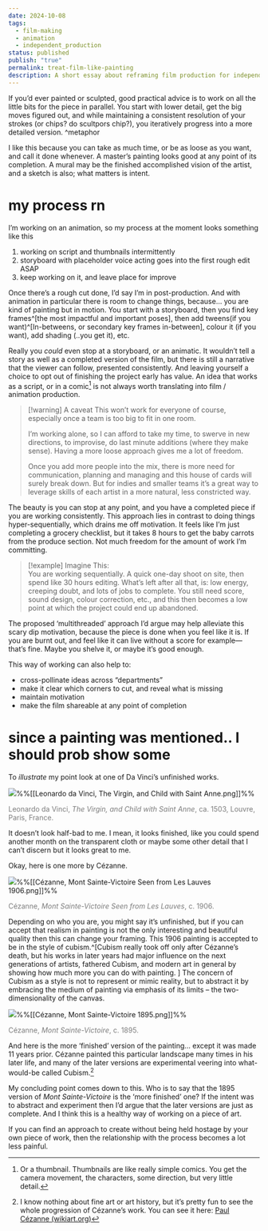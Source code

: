 ```yaml
---
date: 2024-10-08
tags:
  - film-making
  - animation
  - independent_production
status: published
publish: "true"
permalink: treat-film-like-painting
description: A short essay about reframing film production for independent creators into a less regimented, more freeing experience.
---
```

If you’d ever painted or sculpted, good practical advice is to work on all the little bits for the piece in parallel. You start with lower detail, get the big moves figured out, and while maintaining a consistent resolution of your strokes (or chips? do scultpors chip?), you iteratively progress into a more detailed version. ^metaphor

I like this because you can take as much time, or be as loose as you want, and call it done whenever. A master’s painting looks good at any point of its completion. A mural may be the finished accomplished vision of the artist, and a sketch is also; what matters is intent.

# my process rn

I’m working on an animation, so my process at the moment looks something like this

1. working on script and thumbnails intermittently
2. storyboard with placeholder voice acting goes into the first rough edit ASAP
3. keep working on it, and leave place for improve

Once there’s a rough cut done, I’d say I’m in post-production. And with animation in particular there is room to change things, because… you are kind of painting but in motion. You start with a storyboard, then you find key frames^[the most impactful and important poses], then add tweens(if you want)^[In-betweens, or secondary key frames in-between], colour it (if you want), add shading (..you get it), etc.

Really you *could* even stop at a storyboard, or an animatic. It wouldn’t tell a story as well as a completed version of the film, but there is still a narrative that the viewer can follow, presented consistently. And leaving yourself a choice to opt out of finishing the project early has value. An idea that works as a script, or in a comic[^2] is not always worth translating into film / animation production. 

> [!warning] A caveat
> This won’t work for everyone of course, especially once a team is too big to fit in one room.
> 
> I’m working alone, so I can afford to take my time, to swerve in new directions, to improvise, do last minute additions (where they make sense). Having a more loose approach gives me a lot of freedom.
> 
> Once you add more people into the mix, there is more need for communication, planning and managing and this house of cards will surely break down. But for indies and smaller teams it’s a great way to leverage skills of each artist in a more natural, less constricted way.

The beauty is you can stop at any point, and you have a completed piece if you are working consistently. This approach lies in contrast to doing things hyper-sequentially, which drains me off motivation. It feels like I’m just completing a grocery checklist, but it takes 8 hours to get the baby carrots from the produce section. Not much freedom for the amount of work I’m committing.

> [!example] Imagine This:  
> You are working sequentially. A quick one-day shoot on site, then spend like 30 hours editing. What’s left after all that, is: low energy, creeping doubt, and lots of jobs to complete. You still need score, sound design, colour correction, etc., and this then becomes a low point at which the project could end up abandoned.

The proposed ‘multithreaded’ approach I’d argue may help alleviate this scary dip motivation, because the piece is done when you feel like it is. If you are burnt out, and feel like it can live without a score for example—that’s fine. Maybe you shelve it, or maybe it’s good enough.

This way of working can also help to: 
- cross-pollinate ideas across “departments”
- make it clear which corners to cut, and reveal what is missing
- maintain motivation
- make the film shareable at any point of completion

# since a painting was mentioned.. I should prob show some

To *illustrate* my point look at one of Da Vinci’s unfinished works.

![](https://upload.wikimedia.org/wikipedia/commons/thumb/4/44/Leonardo_da_Vinci_-_Virgin_and_Child_with_St_Anne_C2RMF_retouched.jpg/1527px-Leonardo_da_Vinci_-_Virgin_and_Child_with_St_Anne_C2RMF_retouched.jpg)%%[[Leonardo da Vinci, The Virgin, and Child with Saint Anne.png]]%%

<span style="color:rgb(125, 125, 125)">Leonardo da Vinci, _The Virgin, and Child with Saint Anne_, ca. 1503, Louvre, Paris, France.</span>

It doesn’t look half-bad to me. I mean, it looks finished, like you could spend another month on the transparent cloth or maybe some other detail that I can’t discern but it looks great to me.

Okay, here is one more by Cézanne.

![](https://uploads7.wikiart.org/images/paul-cezanne/mont-sainte-victoire-seen-from-les-lauves.jpg!Large.jpg)%%[[Cézanne, Mont Sainte-Victoire Seen from Les Lauves 1906.png]]%%

<span style="color:rgb(125, 125, 125)">Cézanne, _Mont Sainte-Victoire Seen from Les Lauves_, c. 1906.</span>

Depending on who you are, you might say it’s unfinished, but if you can accept that realism in painting is not the only interesting and beautiful quality then this can change your framing. This 1906 painting is accepted to be in the style of cubism.^[Cubism really took off only after Cézanne’s death, but his works in later years had major influence on the next generations of artists, fathered Cubism, and modern art in general by showing how much more you can do with painting. ] The concern of Cubism as a style is not to represent or mimic reality, but to abstract it by embracing the medium of painting via emphasis of its limits – the two-dimensionality of the canvas.

![](https://uploads6.wikiart.org/images/paul-cezanne/mont-sainte-victoire-3.jpg!Large.jpg)%%[[Cézanne, Mont Sainte-Victoire 1895.png]]%%

<span style="color:rgb(125, 125, 125)">Cézanne, _Mont Sainte-Victoire_, c. 1895.</span>

And here is the more ‘finished’ version of the painting… except it was made 11 years prior. Cézanne painted this particular landscape many times in his later life, and many of the later versions are experimental veering into what-would-be called Cubism.[^1]

My concluding point comes down to this. Who is to say that the 1895 version of *Mont Sainte-Victoire* is the ‘more finished’ one? If the intent was to abstract and experiment then I’d argue that the later versions are just as complete. And I think this is a healthy way of working on a piece of art.

If you can find an approach to create without being held hostage by your own piece of work, then the relationship with the process becomes a lot less painful.

[^1]: I know nothing about fine art or art history, but it’s pretty fun to see the whole progression of Cézanne’s work. You can see it here: [Paul Cézanne (wikiart.org)](https://www.wikiart.org/en/paul-cezanne/all-works#!#filterName:Style_cubism,resultType:masonry)
[^2]: Or a thumbnail. Thumbnails are like really simple comics. You get the camera movement, the characters, some direction, but very little detail.